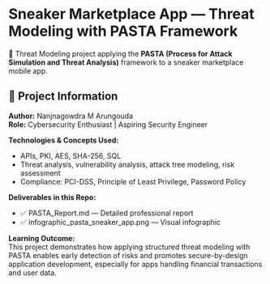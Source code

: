 # Sneaker Marketplace App — Threat Modeling with PASTA Framework  

🚀 Threat Modeling project applying the **PASTA (Process for Attack Simulation and Threat Analysis)** framework to a sneaker marketplace mobile app.  

## 📌 Project Information  

**Author:** Nanjnagowdra M Arungouda  
**Role:** Cybersecurity Enthusiast | Aspiring Security Engineer  

**Technologies & Concepts Used:**  
- APIs, PKI, AES, SHA-256, SQL  
- Threat analysis, vulnerability analysis, attack tree modeling, risk assessment  
- Compliance: PCI-DSS, Principle of Least Privilege, Password Policy  

**Deliverables in this Repo:**  
- ✅ PASTA_Report.md — Detailed professional report  
- ✅ infographic_pasta_sneaker_app.png — Visual infographic  

**Learning Outcome:**  
This project demonstrates how applying structured threat modeling with PASTA enables early detection of risks and promotes secure-by-design application development, especially for apps handling financial transactions and user data.  
